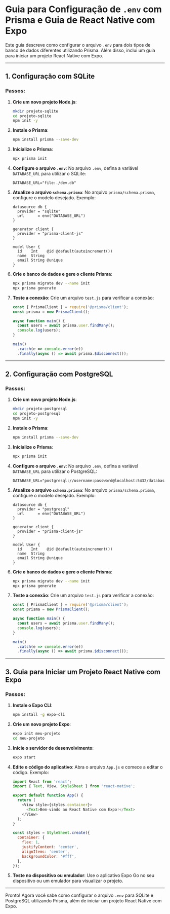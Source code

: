 # Guia para Configuração de `.env` com Prisma e Guia de React Native com Expo

Este guia descreve como configurar o arquivo `.env` para dois tipos de banco de dados diferentes utilizando Prisma. Além disso, inclui um guia para iniciar um projeto React Native com Expo.

---

## 1. Configuração com SQLite

### Passos:
1. **Crie um novo projeto Node.js**:
    ```bash
    mkdir projeto-sqlite
    cd projeto-sqlite
    npm init -y
    ```

2. **Instale o Prisma**:
    ```bash
    npm install prisma --save-dev
    ```

3. **Inicialize o Prisma**:
    ```bash
    npx prisma init
    ```

4. **Configure o arquivo `.env`**:
    No arquivo `.env`, defina a variável `DATABASE_URL` para utilizar o SQLite:
    ```env
    DATABASE_URL="file:./dev.db"
    ```

5. **Atualize o arquivo `schema.prisma`**:
    No arquivo `prisma/schema.prisma`, configure o modelo desejado. Exemplo:
    ```prisma
    datasource db {
      provider = "sqlite"
      url      = env("DATABASE_URL")
    }

    generator client {
      provider = "prisma-client-js"
    }

    model User {
      id    Int    @id @default(autoincrement())
      name  String
      email String @unique
    }
    ```

6. **Crie o banco de dados e gere o cliente Prisma**:
    ```bash
    npx prisma migrate dev --name init
    npx prisma generate
    ```

7. **Teste a conexão**:
    Crie um arquivo `test.js` para verificar a conexão:
    ```javascript
    const { PrismaClient } = require('@prisma/client');
    const prisma = new PrismaClient();

    async function main() {
      const users = await prisma.user.findMany();
      console.log(users);
    }

    main()
      .catch(e => console.error(e))
      .finally(async () => await prisma.$disconnect());
    ```

---

## 2. Configuração com PostgreSQL

### Passos:
1. **Crie um novo projeto Node.js**:
    ```bash
    mkdir projeto-postgresql
    cd projeto-postgresql
    npm init -y
    ```

2. **Instale o Prisma**:
    ```bash
    npm install prisma --save-dev
    ```

3. **Inicialize o Prisma**:
    ```bash
    npx prisma init
    ```

4. **Configure o arquivo `.env`**:
    No arquivo `.env`, defina a variável `DATABASE_URL` para utilizar o PostgreSQL:
    ```env
    DATABASE_URL="postgresql://username:password@localhost:5432/database_name"
    ```

5. **Atualize o arquivo `schema.prisma`**:
    No arquivo `prisma/schema.prisma`, configure o modelo desejado. Exemplo:
    ```prisma
    datasource db {
      provider = "postgresql"
      url      = env("DATABASE_URL")
    }

    generator client {
      provider = "prisma-client-js"
    }

    model User {
      id    Int    @id @default(autoincrement())
      name  String
      email String @unique
    }
    ```

6. **Crie o banco de dados e gere o cliente Prisma**:
    ```bash
    npx prisma migrate dev --name init
    npx prisma generate
    ```

7. **Teste a conexão**:
    Crie um arquivo `test.js` para verificar a conexão:
    ```javascript
    const { PrismaClient } = require('@prisma/client');
    const prisma = new PrismaClient();

    async function main() {
      const users = await prisma.user.findMany();
      console.log(users);
    }

    main()
      .catch(e => console.error(e))
      .finally(async () => await prisma.$disconnect());
    ```

---

## 3. Guia para Iniciar um Projeto React Native com Expo

### Passos:
1. **Instale o Expo CLI**:
    ```bash
    npm install -g expo-cli
    ```

2. **Crie um novo projeto Expo**:
    ```bash
    expo init meu-projeto
    cd meu-projeto
    ```

3. **Inicie o servidor de desenvolvimento**:
    ```bash
    expo start
    ```

4. **Edite o código do aplicativo**:
    Abra o arquivo `App.js` e comece a editar o código. Exemplo:
    ```javascript
    import React from 'react';
    import { Text, View, StyleSheet } from 'react-native';

    export default function App() {
      return (
        <View style={styles.container}>
          <Text>Bem-vindo ao React Native com Expo!</Text>
        </View>
      );
    }

    const styles = StyleSheet.create({
      container: {
        flex: 1,
        justifyContent: 'center',
        alignItems: 'center',
        backgroundColor: '#fff',
      },
    });
    ```

5. **Teste no dispositivo ou emulador**:
    Use o aplicativo Expo Go no seu dispositivo ou um emulador para visualizar o projeto.

---

Pronto! Agora você sabe como configurar o arquivo `.env` para SQLite e PostgreSQL utilizando Prisma, além de iniciar um projeto React Native com Expo.  